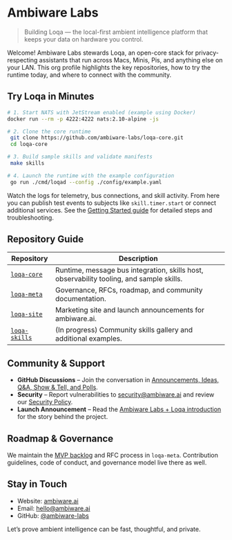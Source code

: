 # Ambiware Labs

> Building Loqa — the local-first ambient intelligence platform that keeps your data on hardware you control.

Welcome! Ambiware Labs stewards Loqa, an open-core stack for privacy-respecting assistants that run across Macs, Minis, Pis, and anything else on your LAN. This org profile highlights the key repositories, how to try the runtime today, and where to connect with the community.

## Try Loqa in Minutes

```bash
# 1. Start NATS with JetStream enabled (example using Docker)
docker run --rm -p 4222:4222 nats:2.10-alpine -js

# 2. Clone the core runtime
 git clone https://github.com/ambiware-labs/loqa-core.git
 cd loqa-core

# 3. Build sample skills and validate manifests
 make skills

# 4. Launch the runtime with the example configuration
 go run ./cmd/loqad --config ./config/example.yaml
```

Watch the logs for telemetry, bus connections, and skill activity. From here you can publish test events to subjects like `skill.timer.start` or connect additional services. See the [Getting Started guide](https://github.com/ambiware-labs/loqa-core/blob/main/docs/GETTING_STARTED.md) for detailed steps and troubleshooting.

## Repository Guide

| Repository | Description |
| --- | --- |
| [`loqa-core`](https://github.com/ambiware-labs/loqa-core) | Runtime, message bus integration, skills host, observability tooling, and sample skills. |
| [`loqa-meta`](https://github.com/ambiware-labs/loqa-meta) | Governance, RFCs, roadmap, and community documentation. |
| [`loqa-site`](https://github.com/ambiware-labs/loqa-site) | Marketing site and launch announcements for ambiware.ai. |
| [`loqa-skills`](https://github.com/ambiware-labs/loqa-skills) | (In progress) Community skills gallery and additional examples. |

## Community & Support

- **GitHub Discussions** – Join the conversation in [Announcements, Ideas, Q&A, Show & Tell, and Polls](https://github.com/ambiware-labs/loqa-core/discussions).
- **Security** – Report vulnerabilities to [security@ambiware.ai](mailto:security@ambiware.ai) and review our [Security Policy](https://github.com/ambiware-labs/loqa-meta/blob/main/SECURITY.md).
- **Launch Announcement** – Read the [Ambiware Labs + Loqa introduction](https://ambiware.ai/blog/2025-09-25-ambiware-labs-loqa.html) for the story behind the project.

## Roadmap & Governance

We maintain the [MVP backlog](https://github.com/ambiware-labs/loqa-meta/blob/main/roadmap/MVP_BACKLOG.md) and RFC process in `loqa-meta`. Contribution guidelines, code of conduct, and governance model live there as well.

## Stay in Touch

- Website: [ambiware.ai](https://ambiware.ai)
- Email: [hello@ambiware.ai](mailto:hello@ambiware.ai)
- GitHub: [@ambiware-labs](https://github.com/ambiware-labs)

Let’s prove ambient intelligence can be fast, thoughtful, and private.
